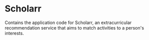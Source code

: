 # Scholarr

Contains the application code for Scholarr, an extracurricular recommendation service that aims to match activities to a person's interests.  
